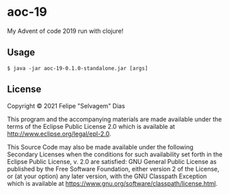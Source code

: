 # aoc-19

My Advent of code 2019 run with clojure!
<!-- 
## Installation

Download from http://example.com/FIXME. -->

## Usage

<!-- FIXME: explanation -->
    $ java -jar aoc-19-0.1.0-standalone.jar [args]
<!-- 
## Options

FIXME: listing of options this app accepts.

## Examples

...

### Bugs

... -->


## License

Copyright © 2021 Felipe "Selvagem" Dias

This program and the accompanying materials are made available under the
terms of the Eclipse Public License 2.0 which is available at
http://www.eclipse.org/legal/epl-2.0.

This Source Code may also be made available under the following Secondary
Licenses when the conditions for such availability set forth in the Eclipse
Public License, v. 2.0 are satisfied: GNU General Public License as published by
the Free Software Foundation, either version 2 of the License, or (at your
option) any later version, with the GNU Classpath Exception which is available
at https://www.gnu.org/software/classpath/license.html.

